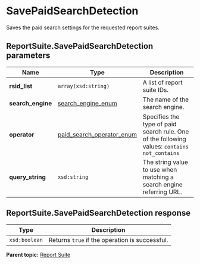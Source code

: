 # SavePaidSearchDetection

Saves the paid search settings for the requested report suites.

## ReportSuite.SavePaidSearchDetection parameters

|Name|Type|Description|
|----|----|-----------|
|**rsid_list** |`array(xsd:string)` |A list of report suite IDs.|
|**search_engine** |[search_engine_enum](../../data_types/r_search_engine_enum.md#) | The name of the search engine. |
|**operator** |[paid_search_operator_enum](../../data_types/r_paid_search_operator_enum.md#) | Specifies the type of paid search rule. One of the following values: `contains` `not_contains` |
|**query_string** |`xsd:string` |The string value to use when matching a search engine referring URL.|

## ReportSuite.SavePaidSearchDetection response

|Type|Description|
|----|-----------|
|`xsd:boolean` |Returns `true` if the operation is successful.|

**Parent topic:** [Report Suite](../../methods/report_suite/r_methods_reportsuite.md)

